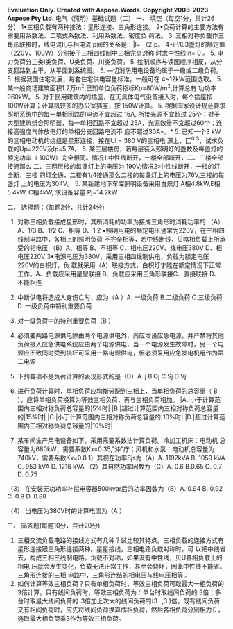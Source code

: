 ﻿**Evaluation Only. Created with Aspose.Words. Copyright 2003-2023 Aspose Pty Ltd.**
电气（照明）基础试题（二）
一、	填空（每空1分，共计26分）
1•三相负载有两种接法：星形连接、三角形连接。
2•负荷计算的主要方法有需要用系数法、二项式系数法、利用系数法、密度负 荷法。
3. 三相对称负载作三角形联接时，线电流II,与相电流Ip间的关系是：|l= （2|p。 
4•已知3盏灯的额定值（220V、100W）分别接于三相四线制中三相完全对称 时求中性线In= 0	。
5. 电力负荷分三类I类负荷、U类负荷、川类负荷。
5. 绘制顺序与读图顺序相反，从分支回路到主干，从平面到系统图。
5. —切消防用电设备均属于一级或二级负荷。
5. 根据我国住宅发展，每套住宅供电容量标准，一般可在	4~12kW范围选取。
5. 某一般商场建筑面积1.2万m<sup>2</sup>,已知单位负荷指标Kp=80W/m<sup>2</sup>,计算总有 功功率960kW。
5. 对于民用建筑内的插座，在无具体电气设备接入时，每个插座按	100W计算；计算机较多的办公室插座，按 150W计算。
5. 根据国家设计规范要求照明系统中的每一单相回路的电流不宜超过	16A,
所接光源不宜超过 25个；对于大型建筑组合照明器，每一单相回路不宜超过 25A，光源数量不宜超过60个；连接高强度气体放电灯的单相分支回路电流不 应不超过30A*。*
5. 已知一个3 kW的三相电动机的绕组是星形连接，接在Ul = 380 V的三相电 源上，匚<sup>0 S</sup>，试求负载的Up=220V及Ip=5.7A。
5. 某三层楼房，若每层装入照明灯的盏数及每盏灯的额定功率（	100W）完全相同。情况1:中性线断开，一楼全部断开，二、三楼全部接通那么	二、三两层楼的每盏灯上的电压为 190V;情况2:中性线断开，一楼的灯全断，三楼 的灯全通，二楼有1/4接通那么二楼的每盏灯上的电压为76V,三楼的每盏灯 上的电压为304V。
5. 某新建地下车库照明设备采用白炽灯 A相4.8kW,E相5.4kW, C相4kW, 求设备容量 Pj=14.2kW

二、	选择题：（每题2分，共计24分）
1. 对称三相负载接成星形时，其所消耗的功率为接成三角形时消耗功率的	（A）A、1/3	B、1/2	C、相等	D、1
2 •照明用电的额定电压通常为220V，在三相四线制电路中，各相上的照明负荷 不完全相等，若中线断线，贝咯相负载上所承受的相电压	（B）A、相等 B、不相等 C、相电压220V、线电压380V D、相电压220V 
3•电源电压为380V，采用三相四线制供电，负载为额定电压 220V的白枳灯，负 载就采用（A）联接方式，白枳灯才能在额定情况下正常工作。A、负载应采用星型联接	B、负载应采用三角形联接C、直接联接	D、不能相连
3. 中断供电将造成人身伤亡时，应为（A ）A. 一级负荷	B.二级负荷	C.三级负荷	D. 一级负荷中特别重要负荷
3. 对一级负荷中的特别重要负荷（B ）
1. 必须要两路电源供电除由两个电源供电外，尚应增设应急电源，并严禁将其他负荷接入应急供电系统应由两个电源供电，当一个电源发生故障时，另一个电源应不致同时受到损坏可采用一路电源供电，但必须采用应急发电机组作为第二电源
3. 下列各项不是负荷计算的表现形式的是（D）A.Ij	B.Qj	C.Sj	D.Vj
3. 进行负荷计算时，单相负荷应均衡分配到三相上，当单相负荷的总容量（	B ），应将单相负荷换算为等效三相负荷，再与三相负荷相加。
|A.|小于计算范围内三相对称负荷总容量的|5%时|
|B.|超过计算范围内三相对称负荷总容量的|15%时|
|C.|小于计算范围内三相对称负荷总容量的|10%时|
|D.|超过计算范围内三相对称负荷总容量的|10%时|

3. 某车间生产用电设备如下，采用需要系数法计算负荷。冷加工机床：电动机 总容量为680kW，需要系数Kx=0.35,"沖"庁；风机和水泵：电动机总容量为 740kV，需要系数Kx=0.8 
1）其视在功率Sjs为（A）A. 1192kVA B. 1059 kVA C. 953 kVA D. 1216 kVA
（2）其自然功率因数为（C）A. 0.6	B.0.65 C. 0.7 D. 0.75

（3）	在安装无功功率补偿电容器500kvar后的功率因数为（B）A. 0.94 B. 0.92 C. 0.9 D. 0.88

（4）	当电压为380V时的计算电流为（A ）

三、	简答题(每题10分，共计20分)
1. 三相交流负载电路的接线方式有几种？试比较其特点。三相负载的连接方式有星形连接跟三角形连接两种。星星接线，三相电路负载对称时，可 以把中线省去，构成三相三线制电路。负载不对称，如果没有中性线，贝U各相负载上的相电 压就会发生变化，负载无法正常工作，甚至会烧坏，因此中性线不能省。三角形连接的三相 电路中，三角形连结的相电压与线电压相等 。
1. 如何计算等效三相负荷？只有单相负荷时，等效三相负荷可取最大一相负荷的	3倍计算。只有线间负荷时，等效三相负荷为：单台时取线间负荷的	3倍；多台时取最大线间负荷的-3倍加上次大的线间负荷的(3- ,3 )倍。既有线间负荷又有相间负荷时，应先将线间负荷换算成相负荷，然后各相负荷分别相力卩，选取最大相负荷乘3作为等效三相负荷。
